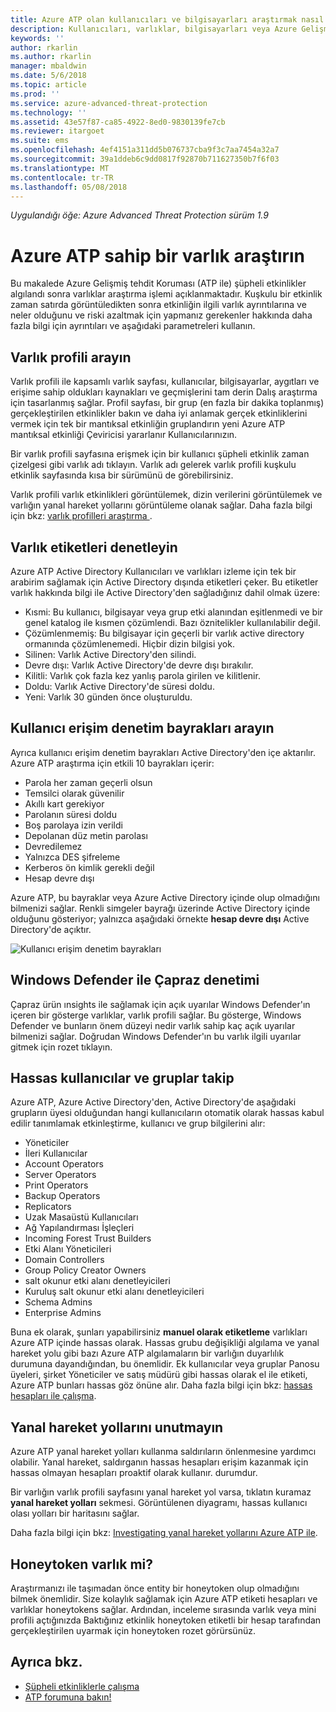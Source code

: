 ```yaml
---
title: Azure ATP olan kullanıcıları ve bilgisayarları araştırmak nasıl | Microsoft Docs
description: Kullanıcıları, varlıklar, bilgisayarları veya Azure Gelişmiş tehdit Koruması (ATP) kullanarak cihazları tarafından gerçekleştirilen şüpheli etkinlikleri araştırmaya açıklar
keywords: ''
author: rkarlin
ms.author: rkarlin
manager: mbaldwin
ms.date: 5/6/2018
ms.topic: article
ms.prod: ''
ms.service: azure-advanced-threat-protection
ms.technology: ''
ms.assetid: 43e57f87-ca85-4922-8ed0-9830139fe7cb
ms.reviewer: itargoet
ms.suite: ems
ms.openlocfilehash: 4ef4151a311dd5b076737cba9f3c7aa7454a32a7
ms.sourcegitcommit: 39a1ddeb6c9dd0817f92870b711627350b7f6f03
ms.translationtype: MT
ms.contentlocale: tr-TR
ms.lasthandoff: 05/08/2018
---
```

*Uygulandığı öğe: Azure Advanced Threat Protection sürüm 1.9*



# <a name="investigate-an-entity-with-azure-atp"></a>Azure ATP sahip bir varlık araştırın

Bu makalede Azure Gelişmiş tehdit Koruması (ATP ile) şüpheli etkinlikler algılandı sonra varlıklar araştırma işlemi açıklanmaktadır. Kuşkulu bir etkinlik zaman satırda görüntüledikten sonra etkinliğin ilgili varlık ayrıntılarına ve neler olduğunu ve riski azaltmak için yapmanız gerekenler hakkında daha fazla bilgi için ayrıntıları ve aşağıdaki parametreleri kullanın.

## <a name="look-at-the-entity-profile"></a>Varlık profili arayın

Varlık profili ile kapsamlı varlık sayfası, kullanıcılar, bilgisayarlar, aygıtları ve erişime sahip oldukları kaynakları ve geçmişlerini tam derin Dalış araştırma için tasarlanmış sağlar. Profil sayfası, bir grup (en fazla bir dakika toplanmış) gerçekleştirilen etkinlikler bakın ve daha iyi anlamak gerçek etkinliklerini vermek için tek bir mantıksal etkinliğin gruplandırın yeni Azure ATP mantıksal etkinliği Çeviricisi yararlanır Kullanıcılarınızın.

Bir varlık profili sayfasına erişmek için bir kullanıcı şüpheli etkinlik zaman çizelgesi gibi varlık adı tıklayın. Varlık adı gelerek varlık profili kuşkulu etkinlik sayfasında kısa bir sürümünü de görebilirsiniz.

Varlık profili varlık etkinlikleri görüntülemek, dizin verilerini görüntülemek ve varlığın yanal hareket yollarını görüntüleme olanak sağlar. Daha fazla bilgi için bkz: [varlık profilleri araştırma ](entity-profiles.md).

## <a name="check-entity-tags"></a>Varlık etiketleri denetleyin

Azure ATP Active Directory Kullanıcıları ve varlıkları izleme için tek bir arabirim sağlamak için Active Directory dışında etiketleri çeker. Bu etiketler varlık hakkında bilgi ile Active Directory'den sağladığınız dahil olmak üzere:
- Kısmi: Bu kullanıcı, bilgisayar veya grup etki alanından eşitlenmedi ve bir genel katalog ile kısmen çözümlendi. Bazı öznitelikler kullanılabilir değil.
- Çözümlenmemiş: Bu bilgisayar için geçerli bir varlık active directory ormanında çözümlenemedi. Hiçbir dizin bilgisi yok.
- Silinen: Varlık Active Directory'den silindi.
- Devre dışı: Varlık Active Directory'de devre dışı bırakılır.
- Kilitli: Varlık çok fazla kez yanlış parola girilen ve kilitlenir.
- Doldu: Varlık Active Directory'de süresi doldu.
- Yeni: Varlık 30 günden önce oluşturuldu.

## <a name="look-at-the-user-access-control-flags"></a>Kullanıcı erişim denetim bayrakları arayın

Ayrıca kullanıcı erişim denetim bayrakları Active Directory'den içe aktarılır. Azure ATP araştırma için etkili 10 bayrakları içerir: 
- Parola her zaman geçerli olsun
- Temsilci olarak güvenilir
- Akıllı kart gerekiyor
- Parolanın süresi doldu
- Boş parolaya izin verildi
- Depolanan düz metin parolası
- Devredilemez
- Yalnızca DES şifreleme
- Kerberos ön kimlik gerekli değil
- Hesap devre dışı 

Azure ATP, bu bayraklar veya Azure Active Directory içinde olup olmadığını bilmenizi sağlar. Renkli simgeler bayrağı üzerinde Active Directory içinde olduğunu gösteriyor; yalnızca aşağıdaki örnekte **hesap devre dışı** Active Directory'de açıktır.

 ![Kullanıcı erişim denetim bayrakları](./media/user-access-flags.png)

## <a name="cross-check-with-windows-defender"></a>Windows Defender ile Çapraz denetimi

Çapraz ürün ınsights ile sağlamak için açık uyarılar Windows Defender'ın içeren bir gösterge varlıklar, varlık profili sağlar. Bu gösterge, Windows Defender ve bunların önem düzeyi nedir varlık sahip kaç açık uyarılar bilmenizi sağlar. Doğrudan Windows Defender'ın bu varlık ilgili uyarılar gitmek için rozet tıklayın.


## <a name="keep-an-eye-on-sensitive-users-and-groups"></a>Hassas kullanıcılar ve gruplar takip

Azure ATP, Azure Active Directory'den, Active Directory'de aşağıdaki grupların üyesi olduğundan hangi kullanıcıların otomatik olarak hassas kabul edilir tanımlamak etkinleştirme, kullanıcı ve grup bilgilerini alır:

-   Yöneticiler
-   İleri Kullanıcılar
-   Account Operators
-   Server Operators
-   Print Operators
-   Backup Operators
-   Replicators
-   Uzak Masaüstü Kullanıcıları 
-   Ağ Yapılandırması İşleçleri 
-   Incoming Forest Trust Builders
-   Etki Alanı Yöneticileri
-   Domain Controllers
-   Group Policy Creator Owners 
-   salt okunur etki alanı denetleyicileri 
-   Kuruluş salt okunur etki alanı denetleyicileri 
-   Schema Admins 
-   Enterprise Admins

Buna ek olarak, şunları yapabilirsiniz **manuel olarak etiketleme** varlıkları Azure ATP içinde hassas olarak. Hassas grubu değişikliği algılama ve yanal hareket yolu gibi bazı Azure ATP algılamaların bir varlığın duyarlılık durumuna dayandığından, bu önemlidir. Ek kullanıcılar veya gruplar Panosu üyeleri, şirket Yöneticiler ve satış müdürü gibi hassas olarak el ile etiketi, Azure ATP bunları hassas göz önüne alır. Daha fazla bilgi için bkz: [hassas hesapları ile çalışma](sensitive-accounts.md).

## <a name="be-aware-of-lateral-movement-paths"></a>Yanal hareket yollarını unutmayın

Azure ATP yanal hareket yolları kullanma saldırıların önlenmesine yardımcı olabilir. Yanal hareket, saldırganın hassas hesapları erişim kazanmak için hassas olmayan hesapları proaktif olarak kullanır. durumdur.

Bir varlığın varlık profili sayfasını yanal hareket yol varsa, tıklatın kuramaz **yanal hareket yolları** sekmesi. Görüntülenen diyagramı, hassas kullanıcı olası yolları bir haritasını sağlar. 

Daha fazla bilgi için bkz: [Investigating yanal hareket yollarını Azure ATP ile](use-case-lateral-movement-path.md).


## <a name="is-it-a-honeytoken-entity"></a>Honeytoken varlık mi?

Araştırmanızı ile taşımadan önce entity bir honeytoken olup olmadığını bilmek önemlidir. Size kolaylık sağlamak için Azure ATP etiketi hesapları ve varlıklar honeytokens sağlar. Ardından, inceleme sırasında varlık veya mini profili açtığınızda Baktığınız etkinlik honeytoken etiketli bir hesap tarafından gerçekleştirilen uyarmak için honeytoken rozet görürsünüz.


    
## <a name="see-also"></a>Ayrıca bkz.

- [Şüpheli etkinliklerle çalışma](working-with-suspicious-activities.md)
- [ATP forumuna bakın!](https://aka.ms/azureatpcommunity)